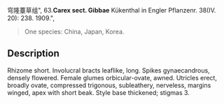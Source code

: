 穹隆薹草组",
63.**Carex sect. Gibbae** Kükenthal in Engler Pflanzenr. 38(IV. 20): 238. 1909.",

> One species: China, Japan, Korea.

## Description
Rhizome short. Involucral bracts leaflike, long. Spikes gynaecandrous, densely flowered. Female glumes orbicular-ovate, awned. Utricles erect, broadly ovate, compressed trigonous, subleathery, nerveless, margins winged, apex with short beak. Style base thickened; stigmas 3.
